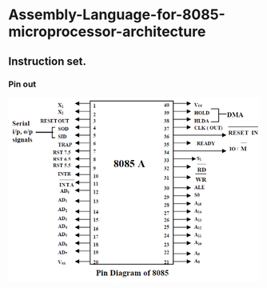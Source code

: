 # Assembly-Language-for-8085-microprocessor-architecture

## Instruction set.
### Pin out
![8085 pin out](8085%20pin%20out.png)
